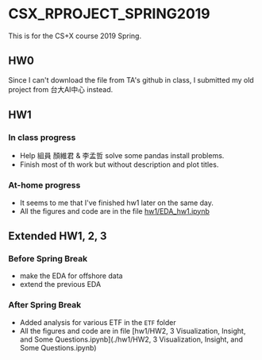 # CSX_RPROJECT_SPRING2019
This is for the CS+X course 2019 Spring.
## HW0
Since I can't download the file from TA's github in class, I submitted my old project from 台大AI中心 instead.
## HW1
### In class progress
- Help 組員 顏維君 & 李孟哲 solve some pandas install problems.
- Finish most of th work but without description and plot titles.
### At-home progress
- It seems to me that I've finished hw1 later on the same day.
- All the figures and code are in the file [hw1/EDA_hw1.ipynb](./hw1/EDA_hw1.ipynb)

## Extended HW1, 2, 3

### Before Spring Break

- make the EDA for offshore data
- extend the previous EDA

### After Spring Break

- Added analysis for various ETF in the `ETF` folder
- All the figures and code are in file [hw1/HW2, 3 Visualization, Insight, and Some Questions.ipynb](./hw1/HW2, 3 Visualization, Insight, and Some Questions.ipynb)